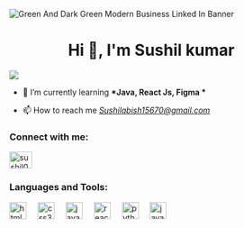 ![Green And Dark Green Modern Business Linked In Banner](https://github.com/user-attachments/assets/bfc4c0ce-65ac-4cff-b8a3-fce9578266ef)
<h1 align="center">Hi 👋, I'm Sushil kumar</h1>

<a href="https://visitcount.itsvg.in">
  <img src="https://visitcount.itsvg.in/api?id=SUSHIL0303&label=Profile%20Views&color=12&pretty=false" />
</a>

- 🌱 I’m currently learning <b>*Java, React Js, Figma *</b>

- 📫 How to reach me *Sushilabish15670@gmail.com*

<h3 align="left">Connect with me:</h3>
<p align="left">
<a href="https://linkedin.com/in/sushil0304" target="blank"><img align="center" src="https://raw.githubusercontent.com/rahuldkjain/github-profile-readme-generator/master/src/images/icons/Social/linked-in-alt.svg" alt="sushil0304" height="30" width="40" /></a>
</p>

<h3 align="left">Languages and Tools:</h3>
<div>
  <img src="https://cdn.jsdelivr.net/gh/devicons/devicon/icons/html5/html5-original.svg" height="30" alt="html5 logo"  />
  <img width="12" />
  <img src="https://cdn.jsdelivr.net/gh/devicons/devicon/icons/css3/css3-original.svg" height="30" alt="css3 logo"  />
  <img width="12" />
  <img src="https://cdn.jsdelivr.net/gh/devicons/devicon/icons/javascript/javascript-original.svg" height="30" alt="javascript logo"  />
  <img width="12" />
  <img src="https://cdn.jsdelivr.net/gh/devicons/devicon/icons/react/react-original.svg" height="30" alt="react logo"  />
  <img width="12" />
  <img src="https://cdn.jsdelivr.net/gh/devicons/devicon/icons/python/python-original.svg" height="30" alt="python logo"  />
  <img width="12" />
  <img src="https://skillicons.dev/icons?i=java" height="30" alt="java logo"  />
</div>
